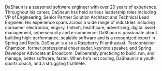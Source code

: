 DaShaun is a seasoned software engineer with over 20 years of experience. Throughout his career, DaShaun has held various leadership roles including VP of Engineering, Senior Partner Solution Architect and Technical Lead Engineer. His experience spans across a wide range of industries including consumer electronics, engery, fintech, healthcare, advertising, digital asset management, cybersecurity and e-commerce. DaShaun is passionate about building high-performance, scalable software and is a recognized expert in Spring and Redis. DaShaun is also a Raspberry Pi enthusiast, Testcontainer Champion, former professional cheerleader, keynote speaker, and Spring Developer Advocate at Broadcom. Deliberately practicing to build, run, and manage, better software, faster. When he's not coding, DaShaun is a youth sports coach, and a struggling triathlete.
